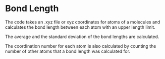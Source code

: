 # Bond Length
The code takes an .xyz file or xyz coordinates for atoms of a molecules and calculates the bond length between each atom with an upper length limit. 

The average and the standard deviation of the bond lengths are calculated. 

The coordination number for each atom is also calculated by counting the number of other atoms that a bond length was calculated for. 
